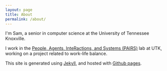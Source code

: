 ```yaml
---
layout: page
title: About
permalink: /about/
---
```

I'm Sam, a senior in computer science at the University of Tennessee Knoxville.

I work in the [People, Agents, InteRactions, and Systems (PAIRS)][pairs] lab at UTK, working on a project related to work-life balance.

This site is generated using [Jekyll][jekyll], and hosted with [Github pages][github-pages].

[pairs]: https://pairs.eecs.utk.edu/
[jekyll]: https://jekyllrb.com/
[github-pages]: https://pages.github.com/